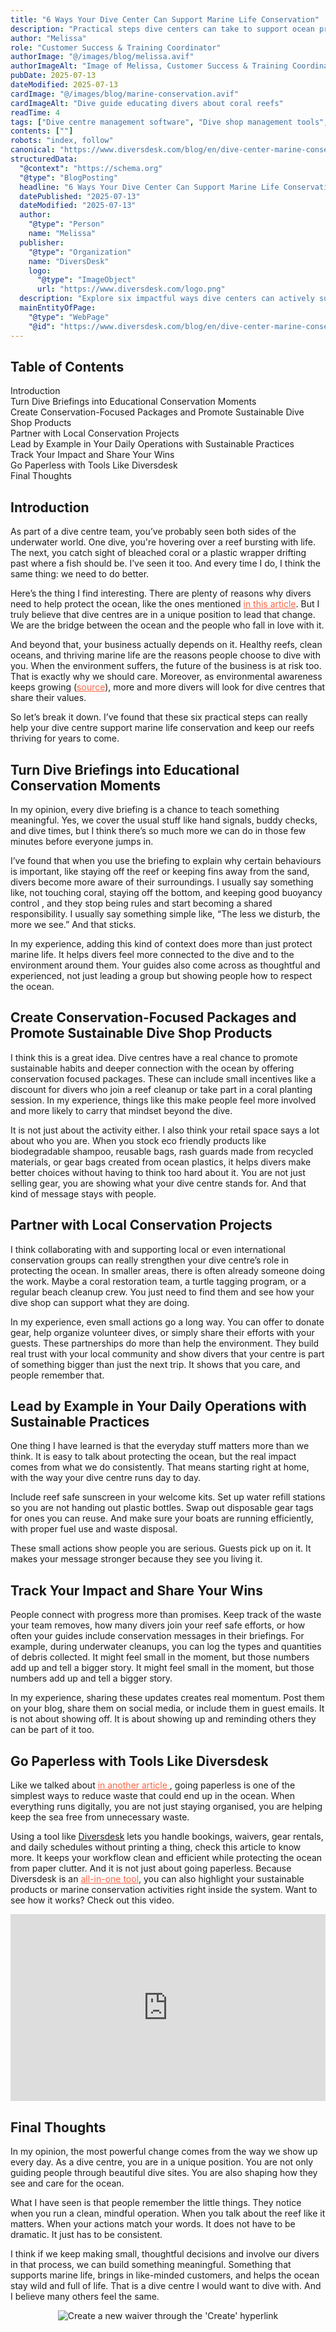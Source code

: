 ```yaml
---
title: "6 Ways Your Dive Center Can Support Marine Life Conservation"
description: "Practical steps dive centers can take to support ocean protection, improve sustainability, and engage divers in marine life conservation."
author: "Melissa"
role: "Customer Success & Training Coordinator"
authorImage: "@/images/blog/melissa.avif"
authorImageAlt: "Image of Melissa, Customer Success & Training Coordinator"
pubDate: 2025-07-13
dateModified: 2025-07-13
cardImage: "@/images/blog/marine-conservation.avif"
cardImageAlt: "Dive guide educating divers about coral reefs"
readTime: 4
tags: ["Dive centre management software", "Dive shop management tools", "Ocean-friendly dive practices", "Marine life conservation"]
contents: [""]
robots: "index, follow"
canonical: "https://www.diversdesk.com/blog/en/dive-center-marine-conservation-tips"
structuredData:
  "@context": "https://schema.org"
  "@type": "BlogPosting"
  headline: "6 Ways Your Dive Center Can Support Marine Life Conservation"
  datePublished: "2025-07-13"
  dateModified: "2025-07-13"
  author:
    "@type": "Person"
    name: "Melissa"
  publisher:
    "@type": "Organization"
    name: "DiversDesk"
    logo:
      "@type": "ImageObject"
      url: "https://www.diversdesk.com/logo.png"
  description: "Explore six impactful ways dive centers can actively support marine life conservation while enhancing diver engagement and sustainability efforts."
  mainEntityOfPage:
    "@type": "WebPage"
    "@id": "https://www.diversdesk.com/blog/en/dive-center-marine-conservation-tips"
---
```


<!-- Table of Contents -->
<nav id="toc" class="mb-8">
  <h2 class="text-xl font-bold mb-3">Table of Contents</h2>
  <ul class="space-y-2 text-neutral-600 dark:text-neutral-400">
    <li><a href="#introduction" class="hover:text-neutral-800 dark:hover:text-neutral-200">Introduction</a></li>
    <li><a href="#briefings" class="hover:text-neutral-800 dark:hover:text-neutral-200">Turn Dive Briefings into Educational Conservation Moments</a></li>
    <li><a href="#packages-products" class="hover:text-neutral-800 dark:hover:text-neutral-200">Create Conservation-Focused Packages and Promote Sustainable Dive Shop Products</a></li>
    <li><a href="#partnerships" class="hover:text-neutral-800 dark:hover:text-neutral-200">Partner with Local Conservation Projects</a></li>
    <li><a href="#daily-practices" class="hover:text-neutral-800 dark:hover:text-neutral-200">Lead by Example in Your Daily Operations with Sustainable Practices</a></li>
    <li><a. href="#tracking" class="hover:text-neutral-800 dark:hover:text-neutral-200">Track Your Impact and Share Your Wins</a></li>
    <li><a href="#paperless" class="hover:text-neutral-800 dark:hover:text-neutral-200">Go Paperless with Tools Like Diversdesk</a></li>
    <li><a href="#final-thoughts" class="hover:text-neutral-800 dark:hover:text-neutral-200">Final Thoughts</a></li>
  </ul>
</nav>

<h2 id="introduction" class="section-heading">Introduction</h2>
<p>
As part of a dive centre team, you’ve probably seen both sides of the underwater world. One dive, you're hovering over a reef bursting with life. The next, you catch sight of bleached coral or a plastic wrapper drifting past where a fish should be. I’ve seen it too. And every time I do, I think the same thing: we need to do better.
</p>
<p>
Here’s the thing I find interesting. There are plenty of reasons why divers need to help protect the ocean, like the ones mentioned <a href="https://www.divessi.com/en/blog/marine-conservation-9992.html" target="_blank" rel="noopener noreferrer" style="color:#F86545">in this article</a>. But I truly believe that dive centres are in a unique position to lead that change. We are the bridge between the ocean and the people who fall in love with it.
</p>
<p>
And beyond that, your business actually depends on it. Healthy reefs, clean oceans, and thriving marine life are the reasons people choose to dive with you. When the environment suffers, the future of the business is at risk too. That is exactly why we should care. Moreover, as environmental awareness keeps growing (<a href="https://www.weforum.org/stories/2025/04/earth-day-2025-climate-change-global-action-protest-movement/" target="_blank" rel="noopener noreferrer" style="color:#F86545">source</a>), more and more divers will look for dive centres that share their values.
</p>
<p>
So let’s break it down. I’ve found that these six practical steps can really help your dive centre support marine life conservation and keep our reefs thriving for years to come.
</p>

<h2 id="briefings" class="section-heading">Turn Dive Briefings into Educational Conservation Moments</h2>
<p>
In my opinion, every dive briefing is a chance to teach something meaningful. Yes, we cover the usual stuff like hand signals, buddy checks, and dive times, but I think there’s so much more we can do in those few minutes before everyone jumps in.
</p>
<p>
I’ve found that when you use the briefing to explain why certain behaviours is important, like staying off the reef or keeping fins away from the sand, divers become more aware of their surroundings. I usually say something like, not touching coral, staying off the bottom, and keeping good buoyancy control , and they stop being rules and start becoming a shared responsibility. I usually say something simple like, “The less we disturb, the more we see.” And that sticks.
</p>
<p>
In my experience, adding this kind of context does more than just protect marine life. It helps divers feel more connected to the dive and to the environment around them. Your guides also come across as thoughtful and experienced, not just leading a group but showing people how to respect the ocean.
</p>

<h2 id="packages-products" class="section-heading">Create Conservation-Focused Packages and Promote Sustainable Dive Shop Products</h2>
<p>
I think this is a great idea. Dive centres have a real chance to promote sustainable habits and deeper connection with the ocean by offering conservation focused packages. These can include small incentives like a discount for divers who join a reef cleanup or take part in a coral planting session. In my experience, things like this make people feel more involved and more likely to carry that mindset beyond the dive.
</p>
<p>
It is not just about the activity either. I also think your retail space says a lot about who you are. When you stock eco friendly products like biodegradable shampoo, reusable bags, rash guards made from recycled materials, or gear bags created from ocean plastics, it helps divers make better choices without having to think too hard about it. You are not just selling gear, you are showing what your dive centre stands for. And that kind of message stays with people.
</p>

<h2 id="partnerships" class="section-heading">Partner with Local Conservation Projects</h2>
<p>
I think collaborating with and supporting local or even international conservation groups can really strengthen your dive centre’s role in protecting the ocean. In smaller areas, there is often already someone doing the work. Maybe a coral restoration team, a turtle tagging program, or a regular beach cleanup crew. You just need to find them and see how your dive shop can support what they are doing.
</p>
<p>
In my experience, even small actions go a long way. You can offer to donate gear, help organize volunteer dives, or simply share their efforts with your guests. These partnerships do more than help the environment. They build real trust with your local community and show divers that your centre is part of something bigger than just the next trip. It shows that you care, and people remember that.
</p>

<h2 id="daily-practices" class="section-heading">Lead by Example in Your Daily Operations with Sustainable Practices</h2>
<p>
One thing I have learned is that the everyday stuff matters more than we think. It is easy to talk about protecting the ocean, but the real impact comes from what we do consistently. That means starting right at home, with the way your dive centre runs day to day.
</p>
<p>
Include reef safe sunscreen in your welcome kits. Set up water refill stations so you are not handing out plastic bottles. Swap out disposable gear tags for ones you can reuse. And make sure your boats are running efficiently, with proper fuel use and waste disposal.
</p>
<p>
These small actions show people you are serious. Guests pick up on it. It makes your message stronger because they see you living it.
</p>

<h2 id="tracking" class="section-heading">Track Your Impact and Share Your Wins</h2>
<p>
People connect with progress more than promises. Keep track of the waste your team removes, how many divers join your reef safe efforts, or how often your guides include conservation messages in their briefings. For example, during underwater cleanups, you can log the types and quantities of debris collected. It might feel small in the moment, but those numbers add up and tell a bigger story. It might feel small in the moment, but those numbers add up and tell a bigger story.
</p>
<p>
In my experience, sharing these updates creates real momentum. Post them on your blog, share them on social media, or include them in guest emails. It is not about showing off. It is about showing up and reminding others they can be part of it too.
</p>

<h2 id="paperless" class="section-heading">Go Paperless with Tools Like Diversdesk</h2>
<p>
Like we talked about <a href="https://www.diversdesk.com/insights/insight1-environmental-impact-printed-paperwork-diving/" target="_blank" rel="noopener noreferrer" style="color:#F86545">in another article </a>, going paperless is one of the simplest ways to reduce waste that could end up in the ocean. When everything runs digitally, you are not just staying organised, you are helping keep the sea free from unnecessary waste.
</p>
<p>
Using a tool like <a href="https://www.diversdesk.com/" target="_blank" rel="noopener noreferrer">Diversdesk</a> lets you handle bookings, waivers, gear rentals, and daily schedules without printing a thing, check this article to know more. It keeps your workflow clean and efficient while protecting the ocean from paper clutter. And it is not just about going paperless. Because Diversdesk is an <a href="https://www.diversdesk.com/blog/en/blog5-best-software-digital-waivers/" target="_blank" rel="noopener noreferrer" style="color:#F86545">all-in-one tool</a>, you can also highlight your sustainable products or marine conservation activities right inside the system. Want to see how it works? Check out this video.
</p>

<div style="position: relative; padding-bottom: 59.4059405940594%; height: 0;"><iframe src="https://www.loom.com/embed/254fb9d9b58d4f27b16712b6f69db06d?sid=daf5e910-3bee-4f48-9a4e-8a6db0f45d74" frameborder="0" webkitallowfullscreen mozallowfullscreen allowfullscreen style="position: absolute; top: 0; left: 0; width: 100%; height: 100%;"></iframe></div>

<h2 id="final-thoughts" class="section-heading">Final Thoughts</h2>
<p>
In my opinion, the most powerful change comes from the way we show up every day. As a dive centre, you are in a unique position. You are not only guiding people through beautiful dive sites. You are also shaping how they see and care for the ocean.
</p>
<p>
What I have seen is that people remember the little things. They notice when you run a clean, mindful operation. When you talk about the reef like it matters. When your actions match your words. It does not have to be dramatic. It just has to be consistent.
</p>
<p>
I think if we keep making small, thoughtful decisions and involve our divers in that process, we can build something meaningful. Something that supports marine life, brings in like-minded customers, and helps the ocean stay wild and full of life. That is a dive centre I would want to dive with. And I believe many others feel the same.
</p>

<div style="text-align: center;">
  <img 
    src="/images/marine-life.avif" 
    alt="Create a new waiver through the 'Create' hyperlink"
    class="w-full md:w-full mx-auto"
  />
</div>

